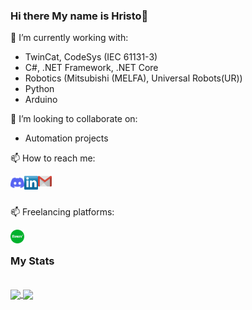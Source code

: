 ### Hi there My name is Hristo👋

<!--
**hganchev/hganchev** is a ✨ _special_ ✨ repository because its `README.md` (this file) appears on your GitHub profile.

Here are some ideas to get you started:

- 🔭 I’m currently working on ...
- 🌱 I’m currently learning ...
- 👯 I’m looking to collaborate on ...
- 🤔 I’m looking for help with ...
- 💬 Ask me about ...
- 📫 How to reach me: ...
- 😄 Pronouns: ...
- ⚡ Fun fact: ...
-->

🔭 I’m currently working with: 
 - TwinCat, CodeSys (IEC 61131-3)
 - C#, .NET Framework, .NET Core 
 - Robotics (Mitsubishi (MELFA), Universal Robots(UR)) 
 - Python 
 - Arduino 

👯 I’m looking to collaborate on:
  - Automation projects


<p>📫 How to reach me: </p>
<a href="https://discordapp.com/users/hganchev#7123">
  <img align="left" alt="Discord" width="22px" src="https://github.com/hganchev/hganchev/blob/main/Socials/discord.svg" />
</a>
<a href="https://www.linkedin.com/in/hristo-ganchev-5407806a/">
  <img align="left" alt="LinkedIN" width="22px" src="https://github.com/hganchev/hganchev/blob/main/Socials/Linkedin.png" />
</a>
<a href="mailto:hristo.iliev.ganchev@gmail.com">
  <img align="left" alt="gmail" width="22px" src="https://github.com/hganchev/hganchev/blob/main/Socials/gmail.png" />
</a>
<br>
<br>
<p>📫 Freelancing platforms: </p>
<a href="https://www.fiverr.com/users/hganchev">
  <img align="left" alt="Fiverr" width="22px" src="https://github.com/hganchev/hganchev/blob/main/Socials/fiverr.svg" />
</a>
<br>

### My Stats
<br>
<a href="https://github.com/hganchev">
            <img align="center" src="https://github-readme-stats.vercel.app/api?username=hganchev&show_icons=true&hide_title=true&count_private=true&theme=vue" />
</a>
        <a href="https://github.com/hganchev">
            <img align="center" src="https://github-readme-stats.vercel.app/api/top-langs/?username=hganchev&layout=compact&theme=vue&hide=jupyter%20notebook" />
        </a>

